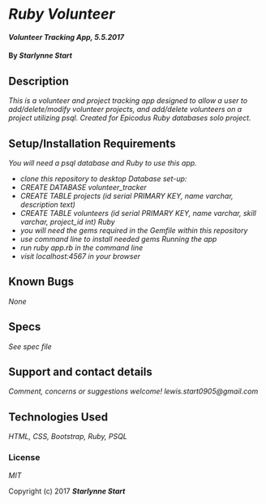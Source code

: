 # _Ruby Volunteer_

#### _Volunteer Tracking App, 5.5.2017_

#### By _**Starlynne Start**_

## Description

_This is a volunteer and project tracking app designed to allow a user to add/delete/modify volunteer projects, and add/delete volunteers on a project utilizing psql. Created for Epicodus Ruby databases solo project._

## Setup/Installation Requirements

_You will need a psql database and Ruby to use this app._
* _clone this repository to desktop_
_Database set-up:_
* _CREATE DATABASE volunteer_tracker_
* _CREATE TABLE projects (id serial PRIMARY KEY, name varchar, description text)_
* _CREATE TABLE volunteers (id serial PRIMARY KEY, name varchar, skill varchar, project_id int)_
_Ruby_
* _you will need the gems required in the Gemfile within this repository_
* _use command line to install needed gems_
_Running the app_
* _run ruby app.rb in the command line_
* _visit localhost:4567 in your browser_

## Known Bugs

_None_

## Specs

 _See spec file_

## Support and contact details

_Comment, concerns or suggestions welcome! lewis.start0905@gmail.com_

## Technologies Used

_HTML, CSS, Bootstrap, Ruby, PSQL_

### License

*MIT*

Copyright (c) 2017 **_Starlynne Start_**
